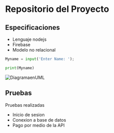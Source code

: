 # Repositorio del Proyecto

## Especificaciones

* Lenguaje nodejs
* Firebase
* Modelo no relacional

```python
Myname = input('Enter Name: ');

print(Myname)

```

![DiagramaenUML](https://upload.wikimedia.org/wikipedia/commons/thumb/6/6a/EntityControlBoundary_Pattern.jpg/360px-EntityControlBoundary_Pattern.jpg)

## Pruebas

Pruebas realizadas

* Inicio de sesion
* Conexion a base de datos
* Pago por medio de la API
 
